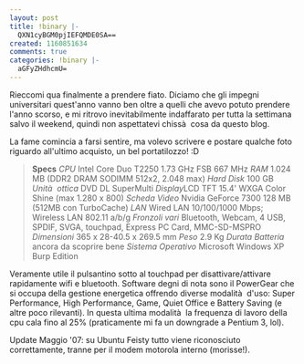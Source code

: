 ```yaml
---
layout: post
title: !binary |-
  QXN1cyBGM0pjIEFQMDE0SA==
created: 1160851634
comments: true
categories: !binary |-
  aGFyZHdhcmU=
---
```

Rieccomi qua finalmente a prendere fiato. Diciamo che gli impegni universitari quest'anno vanno ben oltre a quelli che avevo potuto prendere l'anno scorso, e mi ritrovo inevitabilmente indaffarato per tutta la settimana salvo il weekend, quindi non aspettatevi chissà  cosa da questo blog.

La fame comincia a farsi sentire, ma volevo scrivere e postare qualche foto riguardo all'ultimo acquisto, un bel portatilozzo! :D

<blockquote><strong>Specs</strong>
<em>CPU</em> Intel Core Duo T2250 1.73 GHz FSB 667 MHz
<em>RAM</em> 1.024 MB (DDR2 DRAM SODIMM 512x2, 2.048 max)
<em>Hard Disk</em> 100 GB
<em>Unità  ottica</em> DVD DL SuperMulti
<em>Display</em>LCD TFT 15.4' WXGA Color Shine (max 1.280 x 800)
<em>Scheda Video</em> Nvidia GeForce 7300 128 MB (512MB con TurboCache)
<em>LAN</em> Wired LAN 10/100/1000 Mbps; Wireless LAN 802.11 a/b/g
<em>Fronzoli vari</em> Bluetooth, Webcam, 4 USB, SPDIF, SVGA, touchpad, Express PC Card, MMC-SD-MSPRO
<em>Dimensioni</em> 365 x 28-40.5 x 269.5 mm
<em>Peso</em>	2.9 Kg
<em>Durata Batteria</em> ancora da scoprire bene
<em>Sistema Operativo</em> Microsoft Windows XP Burp Edition</blockquote>
Veramente utile il pulsantino sotto al touchpad per disattivare/attivare rapidamente wifi e bluetooth.
Software degni di nota sono il PowerGear che si occupa della gestione energetica offrendo diverse modalità  d'uso: Super Performance, High Performance, Game, Quiet Office e Battery Saving (e altre poco rilevanti). In questa ultima modalità  la frequenza di lavoro della cpu cala fino al 25% (praticamente mi fa un downgrade a Pentium 3, lol).

Update Maggio '07: su Ubuntu Feisty tutto viene riconosciuto correttamente, tranne per il modem motorola interno (morisse!).
